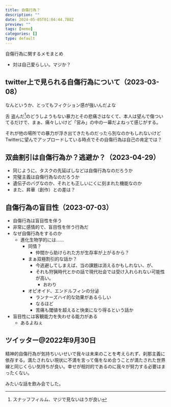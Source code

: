 ```yaml
---
title: 自傷行為？
description: ""
date: 2024-05-05T01:04:44.788Z
preview: ""
tags: [memo]
categories: []
type: default
---
```


自傷行為に関するメモまとめ

- 対は自己愛らしい。マジか？

## twitter上で見られる自傷行為について（2023-03-08）

なんというか、とってもフィクション感が強いんだよな

舌 盗んだ[^1]のどうしようもない暴力とその悲痛さはなくて、本人は望んで傷ついてるだけで、まぁ、痛々しいけど「営み」の中の一幕だよねって感じがする。

それが他の場所での暴力が浮き出てきたものだったら別なのかもしれないけどTwitterに望んでアップロードしている時点でその自傷行為は自己の肯定では？

## 双曲割引は自傷行為か？逃避か？（2023-04-29）

- 同じように、タスクの先延ばしなどは自傷行為なのだろうか
- 完璧主義は自傷行為なのだろうか
- 遺伝子のバグなのか、それとも正しいにくに刻まれた機能なのか
- また、昇華（創作）との差は？

## 自傷行為の盲目性（2023-07-03）

- 自傷行為は盲目性を伴う
- 非常に感情的で、盲目性を伴う行為だ
- なぜ自傷行為をするのか
	- 進化生物学的には……
		- 同情？
			- 仲間から助けられた方が生存率が上がるから？
		- まぁ双極割引的な話か？
			- 今逃避してしまえば、当の課題は消えるかもしれない、が、
			- それも狩猟時代とかの話で現代社会では受け入れられない可能性が高い。
				- おわり
		- オピオイド、エンドルフィンの分泌
			- ランナーズハイ的な効果があるらしい
			- なるほど
			- 苦痛も閾値を超えると快楽になり得るという話か
- 盲目性には客観能力を失わせる能力がある
	- あるよねぇ

## ツイッター@2022年9月30日
精神的自傷行為が気持ちいいせいで我々は未来のことを考えられず、刹那主義に依存する。満たされない現状に不満を言って傷をなめ合うことが満たされた世界線と同じくらい気持ちが良い。幸せが相対的であるのに我々が努力する必要はまったくない。

みたいな話を飲み会でした。


[^1]: スナッフフィルム、マジで見ないほうが良い